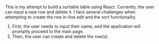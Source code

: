 This is my attempt to build a sortable table using React. Currently, the user can input a new row and delete it. I face several challenges when attempting to create the row in-line edit and the sort functionality. 
1) First, the user needs to input their name, and the application will promptly proceed to the main page.
2) Then, the user can create and delete the row(s). 
